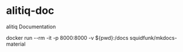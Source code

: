 # alitiq-doc
alitiq Documentation



docker run --rm -it -p 8000:8000 -v ${pwd}:/docs squidfunk/mkdocs-material
